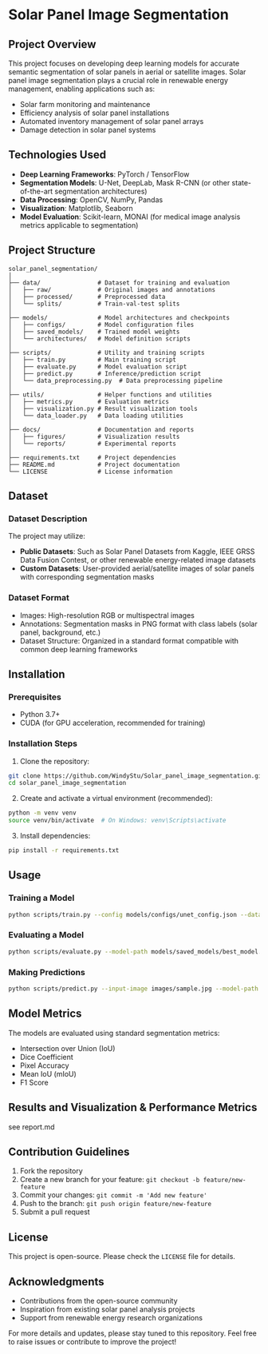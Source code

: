 # Solar Panel Image Segmentation

## Project Overview

This project focuses on developing deep learning models for accurate semantic segmentation of solar panels in aerial or satellite images. Solar panel image segmentation plays a crucial role in renewable energy management, enabling applications such as:
- Solar farm monitoring and maintenance
- Efficiency analysis of solar panel installations
- Automated inventory management of solar panel arrays
- Damage detection in solar panel systems

## Technologies Used

- **Deep Learning Frameworks**: PyTorch / TensorFlow
- **Segmentation Models**: U-Net, DeepLab, Mask R-CNN (or other state-of-the-art segmentation architectures)
- **Data Processing**: OpenCV, NumPy, Pandas
- **Visualization**: Matplotlib, Seaborn
- **Model Evaluation**: Scikit-learn, MONAI (for medical image analysis metrics applicable to segmentation)

## Project Structure

```
solar_panel_segmentation/
│
├── data/                # Dataset for training and evaluation
│   ├── raw/             # Original images and annotations
│   ├── processed/       # Preprocessed data
│   └── splits/          # Train-val-test splits
│
├── models/              # Model architectures and checkpoints
│   ├── configs/         # Model configuration files
│   ├── saved_models/    # Trained model weights
│   └── architectures/   # Model definition scripts
│
├── scripts/             # Utility and training scripts
│   ├── train.py         # Main training script
│   ├── evaluate.py      # Model evaluation script
│   ├── predict.py       # Inference/prediction script
│   └── data_preprocessing.py  # Data preprocessing pipeline
│
├── utils/               # Helper functions and utilities
│   ├── metrics.py       # Evaluation metrics
│   ├── visualization.py # Result visualization tools
│   └── data_loader.py   # Data loading utilities
│
├── docs/                # Documentation and reports
│   ├── figures/         # Visualization results
│   └── reports/         # Experimental reports
│
├── requirements.txt     # Project dependencies
├── README.md            # Project documentation
└── LICENSE              # License information
```

## Dataset

### Dataset Description
The project may utilize:
- **Public Datasets**: Such as Solar Panel Datasets from Kaggle, IEEE GRSS Data Fusion Contest, or other renewable energy-related image datasets
- **Custom Datasets**: User-provided aerial/satellite images of solar panels with corresponding segmentation masks

### Dataset Format
- Images: High-resolution RGB or multispectral images
- Annotations: Segmentation masks in PNG format with class labels (solar panel, background, etc.)
- Dataset Structure: Organized in a standard format compatible with common deep learning frameworks

## Installation

### Prerequisites
- Python 3.7+
- CUDA (for GPU acceleration, recommended for training)

### Installation Steps
1. Clone the repository:
```bash
git clone https://github.com/WindyStu/Solar_panel_image_segmentation.git
cd solar_panel_image_segmentation
```

2. Create and activate a virtual environment (recommended):
```bash
python -m venv venv
source venv/bin/activate  # On Windows: venv\Scripts\activate
```

3. Install dependencies:
```bash
pip install -r requirements.txt
```

## Usage

### Training a Model
```bash
python scripts/train.py --config models/configs/unet_config.json --data-dir data/processed
```

### Evaluating a Model
```bash
python scripts/evaluate.py --model-path models/saved_models/best_model.pth --test-dir data/processed/test
```

### Making Predictions
```bash
python scripts/predict.py --input-image images/sample.jpg --model-path models/saved_models/best_model.pth --output-dir predictions/
```

## Model Metrics

The models are evaluated using standard segmentation metrics:
- Intersection over Union (IoU)
- Dice Coefficient
- Pixel Accuracy
- Mean IoU (mIoU)
- F1 Score
 
## Results and Visualization & Performance Metrics
see report.md

## Contribution Guidelines

1. Fork the repository
2. Create a new branch for your feature: `git checkout -b feature/new-feature`
3. Commit your changes: `git commit -m 'Add new feature'`
4. Push to the branch: `git push origin feature/new-feature`
5. Submit a pull request

## License

This project is open-source. Please check the `LICENSE` file for details.

## Acknowledgments
- Contributions from the open-source community
- Inspiration from existing solar panel analysis projects
- Support from renewable energy research organizations

For more details and updates, please stay tuned to this repository. Feel free to raise issues or contribute to improve the project!
